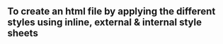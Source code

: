## To create an html file by applying the different styles using inline, external & internal style sheets
